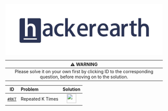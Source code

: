 <div align="center">

 <img src="../img/hackerEarth.jpg" height="auto" width="900">

|                                                 :warning: WARNING                                                 |
| :---------------------------------------------------------------------------------------------------------------: |
| Please solve it on your own first by clicking ID to the corresponding question, before moving on to the solution. |

| ID  | Problem | Solution |
| :-: | :------ | :------: |
|[`#RKT`](https://www.hackerearth.com/practice/algorithms/searching/linear-search/practice-problems/algorithm/repeated-k-times/)|Repeated K Times|[<img src="https://img.icons8.com/color/c-plus-plus-logo.png" width="30px" height="30px">](https://github.com/Solvify/Solvify/blob/master/hackerearth/2021/february/practice/cpp/RepeatedKTimes.cpp)|

</div>
